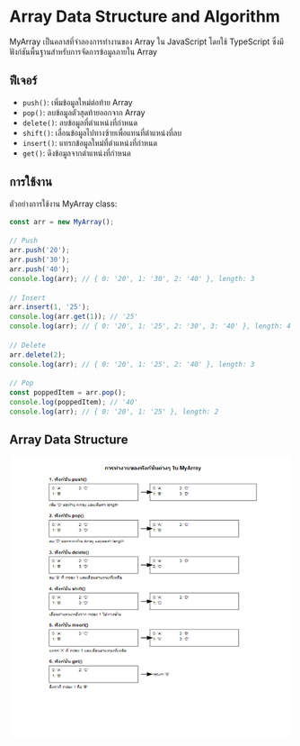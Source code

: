 # Array Data Structure and Algorithm

MyArray เป็นคลาสที่จำลองการทำงานของ Array ใน JavaScript โดยใช้ TypeScript ซึ่งมีฟังก์ชันพื้นฐานสำหรับการจัดการข้อมูลภายใน Array

## ฟีเจอร์

- `push()`: เพิ่มข้อมูลใหม่ต่อท้าย Array
- `pop()`: ลบข้อมูลตัวสุดท้ายออกจาก Array
- `delete()`: ลบข้อมูลที่ตำแหน่งที่กำหนด
- `shift()`: เลื่อนข้อมูลไปทางซ้ายเพื่อแทนที่ตำแหน่งที่ลบ
- `insert()`: แทรกข้อมูลใหม่ที่ตำแหน่งที่กำหนด
- `get()`: ดึงข้อมูลจากตำแหน่งที่กำหนด


## การใช้งาน

ตัวอย่างการใช้งาน MyArray class:

```typescript
const arr = new MyArray();

// Push
arr.push('20');
arr.push('30');
arr.push('40');
console.log(arr); // { 0: '20', 1: '30', 2: '40' }, length: 3

// Insert
arr.insert(1, '25');
console.log(arr.get(1)); // '25'
console.log(arr); // { 0: '20', 1: '25', 2: '30', 3: '40' }, length: 4

// Delete
arr.delete(2);
console.log(arr); // { 0: '20', 1: '25', 2: '40' }, length: 3

// Pop
const poppedItem = arr.pop();
console.log(poppedItem); // '40'
console.log(arr); // { 0: '20', 1: '25' }, length: 2
```
## Array Data Structure
<div align="center">
  <img src="./Array.png" alt="Array" width="500" height="500">
</div>